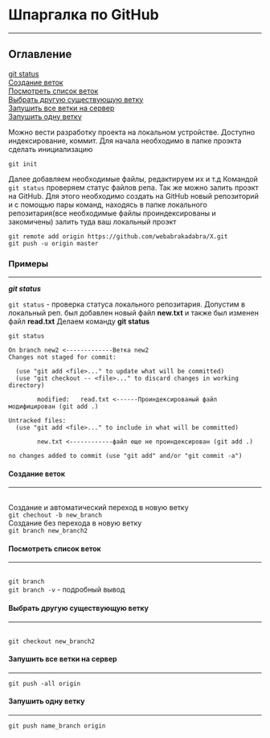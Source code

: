 # Шпаргалка по GitHub
---------------------
## Оглавление
[git status](#git_status)  
[Создание веток](#branch_create)   
[Посмотреть список веток](#branch_list)  
[Выбрать другую существующую ветку](#branch_change)  
[Запушить все ветки на сервер](#push_all)  
[Запушить одну ветку](#push_one)

Можно вести разработку проекта на локальном устройстве. Доступно индексирование, коммит.
Для начала необходимо в папке проэкта сделать инициализацию

`git init`

Далее добавляем необходимые файлы, редактируем их и т.д
Командой `git status` проверяем статус файлов репа. Так же можно залить проэкт на GitHub.
Для этого необходимо создать на GitHub новый репозиторий и с помощью пары команд, находясь в
папке локального репозитария(все необходимые файлы проиндексированы и закомичены) 
залить туда ваш локальный проэкт
 
`git remote add origin https://github.com/webabrakadabra/X.git`  
`git push -u origin master`
 
 ### Примеры
-------------------
<a name="git_status"><b><em>git status</em></b></a>

`git status` - проверка статуса локального репозитария.
Допустим в локальный реп. был добавлен новый файл  **new.txt** и также был изменен файл **read.txt**
Делаем команду **git status** 
  
````
git status
 
On branch new2 <-------------Ветка new2
Changes not staged for commit: 
 
  (use "git add <file>..." to update what will be committed)
  (use "git checkout -- <file>..." to discard changes in working directory)
 
        modified:   read.txt <------Проиндексированый файл модифицирован (git add .)
 
Untracked files:
  (use "git add <file>..." to include in what will be committed)
 
        new.txt <------------файл еще не проиндексирован (git add .)
 
no changes added to commit (use "git add" and/or "git commit -a") 
````

#### Создание веток  
-------------------  
<a name="branch_create"></a>    
Создание и автоматический переход в новую ветку    
`git chechout -b new_branch`    
Создание без перехода в новую ветку  
`git branch new_branch2`  

#### Посмотреть список веток  
---------------------  
<a name="branch_list"></a>   
`git branch`  
`git branch -v` - подробный вывод  

#### Выбрать другую существующую ветку  
--------------------  
<a name="branch_chahge"></a>  
`git checkout new_branch2`    
#### Запушить все ветки на сервер  
---------------------  
`git push -all origin`    
#### Запушить одну ветку  
---------------------  
`git push name_branch origin` 


